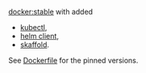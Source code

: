 [docker:stable](https://hub.docker.com/_/docker) with added
  * [kubectl](https://kubernetes.io/docs/tasks/tools/install-kubectl/#install-kubectl-binary-using-curl),
  * [helm client](https://docs.helm.sh/using_helm/#installing-helm),
  * [skaffold](https://github.com/GoogleContainerTools/skaffold/releases).

See [Dockerfile](https://hub.docker.com/_/docker) for the pinned versions.